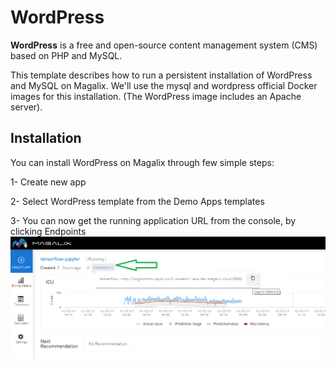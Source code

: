# WordPress
**WordPress** is a free and open-source content management system (CMS) based on PHP and MySQL. 

This template describes how to run a persistent installation of WordPress and MySQL on Magalix. We'll use the mysql and wordpress official Docker images for this installation. (The WordPress image includes an Apache server).


## Installation

You can install WordPress on Magalix through few simple steps:

1- Create new app

2- Select WordPress template from the Demo Apps templates

3- You can now get the running application URL from the console, by clicking Endpoints 
![Application Endpoints](../../docs/resources/mgx_endpoint.png "Application Endpoints")
